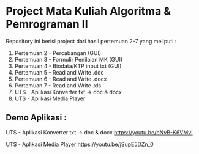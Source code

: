 
# Project Mata Kuliah Algoritma & Pemrograman II 
Repository ini berisi project dari hasil pertemuan 2-7 yang meliputi :

 1. Pertemuan 2 - Percabangan (GUI)
 2. Pertemuan 3 - Formulir Penilaian MK (GUI)
 3. Pertemuan 4 - Biodata/KTP input txt (GUI)
 4. Pertemuan 5 - Read and Write .doc
 5. Pertemuan 6 - Read and Write .docx
 6. Pertemuan 7 - Read and Write .xls
 7. UTS - Aplikasi Konverter txt -> doc & docx
 8. UTS - Aplikasi Media Player
 
## Demo Aplikasi :
UTS - Aplikasi Konverter txt -> doc & docx
https://youtu.be/bNvB-K6VMvI

UTS - Aplikasi Media Player
https://youtu.be/jSupE5DZn_0

